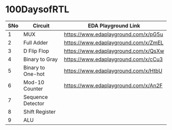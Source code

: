 # 100DaysofRTL


SNo | Circuit | EDA Playground Link 
--|-------- | -------------
1 | MUX | https://www.edaplayground.com/x/pG5u 
2 | Full Adder | https://www.edaplayground.com/x/ZmEL 
3 | D Flip Flop | https://www.edaplayground.com/x/QsXw 
4 | Binary to Gray | https://www.edaplayground.com/x/cCu3 
5 | Binary to One-hot | https://www.edaplayground.com/x/HtbU
6 | Mod-10 Counter | https://www.edaplayground.com/x/An2F
7 | Sequence Detector | 
8 | Shift Register | 
9 | ALU | 



 
